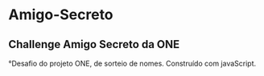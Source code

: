 # Amigo-Secreto
## Challenge Amigo Secreto da ONE
°Desafio do projeto ONE, de sorteio de nomes. Construído com javaScript.   
